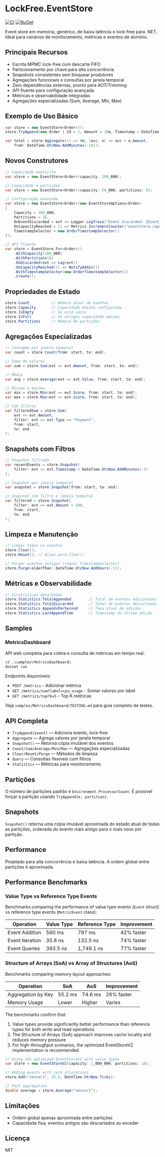 # LockFree.EventStore
[![CI](https://github.com/daniloneto/lockfree-eventstore/actions/workflows/ci.yml/badge.svg)](https://github.com/daniloneto/lockfree-eventstore/actions)
[![NuGet](https://img.shields.io/nuget/v/LockFree.EventStore.svg)](https://www.nuget.org/packages/LockFree.EventStore)

Event store em memória, genérico, de baixa latência e lock-free para .NET. Ideal para cenários de monitoramento, métricas e eventos de domínio.

## Principais Recursos
- Escrita MPMC lock-free com descarte FIFO
- Particionamento por chave para alta concorrência
- Snapshots consistentes sem bloquear produtores
- Agregações funcionais e consultas por janela temporal
- Zero dependências externas, pronto para AOT/Trimming
- API fluente para configuração avançada
- Métricas e observabilidade integradas
- Agregações especializadas (Sum, Average, Min, Max)

## Exemplo de Uso Básico
```csharp
var store = new EventStore<Order>();
store.TryAppend(new Order { Id = 1, Amount = 10m, Timestamp = DateTime.UtcNow });

var total = store.Aggregate(() => 0m, (acc, e) => acc + e.Amount,
    from: DateTime.UtcNow.AddMinutes(-10));
```

## Novos Construtores
```csharp
// Capacidade explícita
var store = new EventStore<Order>(capacity: 100_000);

// Capacidade e partições
var store = new EventStore<Order>(capacity: 50_000, partitions: 8);

// Configuração avançada
var store = new EventStore<Order>(new EventStoreOptions<Order>
{
    Capacity = 100_000,
    Partitions = 16,
    OnEventDiscarded = evt => Logger.LogTrace("Event discarded: {Event}", evt),
    OnCapacityReached = () => Metrics.IncrementCounter("eventstore.capacity_reached"),
    TimestampSelector = new OrderTimestampSelector()
});

// API fluente
var store = EventStore.For<Order>()
    .WithCapacity(100_000)
    .WithPartitions(8)
    .OnDiscarded(evt => Log(evt))
    .OnCapacityReached(() => NotifyAdmin())
    .WithTimestampSelector(new OrderTimestampSelector())
    .Create();
```

## Propriedades de Estado
```csharp
store.Count          // Número atual de eventos
store.Capacity       // Capacidade máxima configurada
store.IsEmpty        // Se está vazio
store.IsFull         // Se atingiu capacidade máxima
store.Partitions     // Número de partições
```

## Agregações Especializadas
```csharp
// Contagem por janela temporal
var count = store.Count(from: start, to: end);

// Soma de valores
var sum = store.Sum(evt => evt.Amount, from: start, to: end);

// Média
var avg = store.Average(evt => evt.Value, from: start, to: end);

// Mínimo e máximo
var min = store.Min(evt => evt.Score, from: start, to: end);
var max = store.Max(evt => evt.Score, from: start, to: end);

// Com filtros
var filteredSum = store.Sum(
    evt => evt.Amount, 
    filter: evt => evt.Type == "Payment",
    from: start, 
    to: end
);
```

## Snapshots com Filtros
```csharp
// Snapshot filtrado
var recentEvents = store.Snapshot(
    filter: evt => evt.Timestamp > DateTime.UtcNow.AddMinutes(-5)
);

// Snapshot por janela temporal
var snapshot = store.Snapshot(from: start, to: end);

// Snapshot com filtro e janela temporal
var filtered = store.Snapshot(
    filter: evt => evt.Amount > 100,
    from: start,
    to: end
);
```

## Limpeza e Manutenção
```csharp
// Limpar todos os eventos
store.Clear();
store.Reset(); // Alias para Clear()

// Purgar eventos antigos (requer TimestampSelector)
store.Purge(olderThan: DateTime.UtcNow.AddHours(-1));
```

## Métricas e Observabilidade
```csharp
// Estatísticas detalhadas
store.Statistics.TotalAppended        // Total de eventos adicionados
store.Statistics.TotalDiscarded       // Total de eventos descartados
store.Statistics.AppendsPerSecond     // Taxa atual de adições
store.Statistics.LastAppendTime       // Timestamp da última adição
```

## Samples

### MetricsDashboard
API web completa para coleta e consulta de métricas em tempo real:

```bash
cd .\samples\MetricsDashboard\
dotnet run
```

Endpoints disponíveis:
- `POST /metrics` - Adicionar métrica
- `GET /metrics/sum?label=cpu_usage` - Somar valores por label
- `GET /metrics/top?k=5` - Top K métricas

Veja `samples/MetricsDashboard/TESTING.md` para guia completo de testes.

## API Completa
- `TryAppend(event)` — Adiciona evento, lock-free
- `Aggregate` — Agrega valores por janela temporal
- `Snapshot()` — Retorna cópia imutável dos eventos
- `Count/Sum/Average/Min/Max` — Agregações especializadas
- `Clear/Reset/Purge` — Métodos de limpeza
- `Query` — Consultas flexíveis com filtros
- `Statistics` — Métricas para monitoramento

## Partições
O número de partições padrão é `Environment.ProcessorCount`. É possível forçar a partição usando `TryAppend(e, partition)`.

## Snapshots
`Snapshot()` retorna uma cópia imutável aproximada do estado atual de todas as partições, ordenada do evento mais antigo para o mais novo por partição.

## Performance
Projetado para alta concorrência e baixa latência. A ordem global entre partições é aproximada.

## Performance Benchmarks

### Value Type vs Reference Type Events

Benchmarks comparing the performance of value type events (`Event` struct) vs reference type events (`MetricEvent` class):

| Operation                 | Value Type     | Reference Type  | Improvement |
|---------------------------|----------------|-----------------|-------------|
| Event Addition            | 560 ms         | 797 ms          | 42% faster  |
| Event Iteration           | 35.8 ns        | 132.5 ns        | 74% faster  |
| Event Queries             | 393.5 ns       | 1,749.1 ns      | 77% faster  |

### Structure of Arrays (SoA) vs Array of Structures (AoS)

Benchmarks comparing memory layout approaches:

| Operation                 | SoA            | AoS             | Improvement |
|---------------------------|----------------|-----------------|-------------|
| Aggregation by Key        | 55.2 ms        | 74.6 ms         | 26% faster  |
| Memory Usage              | Lower          | Higher          | Varies      |

The benchmarks confirm that:
1. Value types provide significantly better performance than reference types for both write and read operations
2. The Structure of Arrays (SoA) approach improves cache locality and reduces memory pressure
3. For high-throughput scenarios, the optimized EventStoreV2 implementation is recommended

```csharp
// Using the optimized EventStoreV2 with value types
var store = new EventStoreV2(capacity: 1_000_000, partitions: 16);

// Adding events with zero allocations
store.Add("sensor1", 25.5, DateTime.UtcNow.Ticks);

// Fast aggregation
double average = store.Average("sensor1");
```

## Limitações
- Ordem global apenas aproximada entre partições
- Capacidade fixa; eventos antigos são descartados ao exceder

## Licença
MIT
